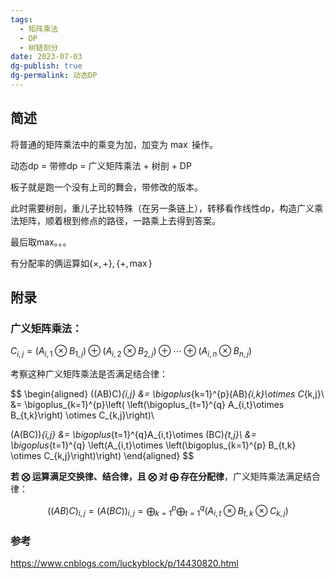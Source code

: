 ```yaml
---
tags:
  - 矩阵乘法
  - DP
  - 树链剖分
date: 2023-07-03
dg-publish: true
dg-permalink: 动态DP
---
```



## 简述

将普通的矩阵乘法中的乘变为加，加变为 $\max$ 操作。

动态dp = 带修dp = 广义矩阵乘法 + 树剖 + DP

板子就是跑一个没有上司的舞会，带修改的版本。

此时需要树剖，重儿子比较特殊（在另一条链上），转移看作线性dp，构造广义乘法矩阵，顺着根到修点的路径，一路乘上去得到答案。

最后取max。。。 

有分配率的俩运算如$\{\times,+\},\{+,\max\}$

## 附录

### 广义矩阵乘法：

$C_{i,j} = (A_{i, 1}\otimes B_{1,j}) \oplus (A_{i,2}\otimes B_{2,j})\oplus \cdots \oplus (A_{i, n}\otimes B_{n,j})$

考察这种广义矩阵乘法是否满足结合律：


$$
\begin{aligned}
  ((AB)C)_{i,j} &= \bigoplus_{k=1}^{p}(AB)_{i,k}\otimes C_{k,j}\\
  &= \bigoplus_{k=1}^{p}\left( \left(\bigoplus_{t=1}^{q} A_{i,t}\otimes B_{t,k}\right) \otimes C_{k,j}\right)\\

  (A(BC))_{i,j} &= \bigoplus_{t=1}^{q}A_{i,t}\otimes (BC)_{t,j}\\
  &= \bigoplus_{t=1}^{q} \left(A_{i,t}\otimes \left(\bigoplus_{k=1}^{p} B_{t,k} \otimes C_{k,j}\right)\right)
\end{aligned}
$$


**若 $\bigotimes$ 运算满足交换律、结合律，且 $\bigotimes$ 对 $\bigoplus$ 存在分配律**，广义矩阵乘法满足结合律：


$$
((AB)C)_{i,j} = (A(BC))_{i,j} = \bigoplus_{k=1}^{p}\bigoplus_{t=1}^{q} \left(A_{i,t}\otimes B_{t,k}\otimes C_{k,j}\right)
$$


### 参考

https://www.cnblogs.com/luckyblock/p/14430820.html


